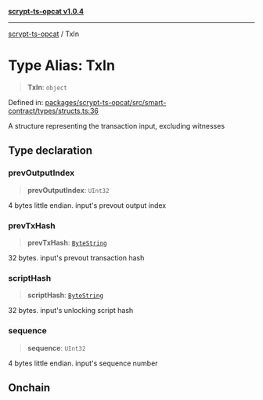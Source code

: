 [**scrypt-ts-opcat v1.0.4**](../README.md)

***

[scrypt-ts-opcat](../README.md) / TxIn

# Type Alias: TxIn

> **TxIn**: `object`

Defined in: [packages/scrypt-ts-opcat/src/smart-contract/types/structs.ts:36](https://github.com/OPCAT-Labs/ts-tools/blob/528986f3e4ac436a160988491680cf191c0bf231/packages/scrypt-ts-opcat/src/smart-contract/types/structs.ts#L36)

A structure representing the transaction input, excluding witnesses

## Type declaration

### prevOutputIndex

> **prevOutputIndex**: `UInt32`

4 bytes little endian.
input's prevout output index

### prevTxHash

> **prevTxHash**: [`ByteString`](ByteString.md)

32 bytes.
input's prevout transaction hash

### scriptHash

> **scriptHash**: [`ByteString`](ByteString.md)

32 bytes.
input's unlocking script hash

### sequence

> **sequence**: `UInt32`

4 bytes little endian.
input's sequence number

## Onchain
